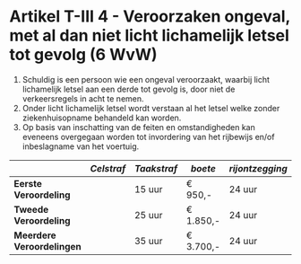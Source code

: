 # Artikel T-III 4 - Veroorzaken ongeval, met al dan niet licht lichamelijk letsel tot gevolg (6 WvW)

1. Schuldig is een persoon wie een ongeval veroorzaakt, waarbij licht lichamelijk letsel aan een derde tot gevolg is, door niet de verkeersregels in acht te nemen.
2. Onder licht lichamelijk letsel wordt verstaan al het letsel welke zonder ziekenhuisopname behandeld kan worden.
3. Op basis van inschatting van de feiten en omstandigheden kan eveneens overgegaan worden tot invordering van het rijbewijs en/of inbeslagname van het voertuig.

|                             | _Celstraf_ | _Taakstraf_ | _boete_   | _rijontzegging_ |
| --------------------------- | ---------- | ----------- | --------- | --------------- |
| **Eerste Veroordeling**     |            | 15 uur      | € 950,-   | 24 uur          |
| **Tweede Veroordeling**     |            | 25 uur      | € 1.850,- | 24 uur          |
| **Meerdere Veroordelingen** |            | 35 uur      | € 3.700,- | 24 uur          |
